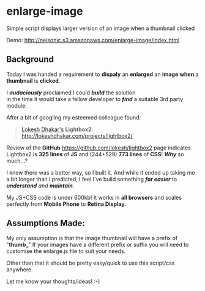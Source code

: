 enlarge-image
=============

Simple script displays larger version of an image when a thumbnail clicked

Demo: http://nelsonic.s3.amazonaws.com/enlarge-image/index.html

## Background

Today I was handed a requirement to **dispaly** an **enlarged** an **image**
**when** a **thumbnail** is **clicked**.

I ***audaciously*** proclaimed I could ***build*** the solution <br />
in the time it would take a fellow developer to ***find***
a suitable 3rd party module.

After a bit of googling my esteemed colleague found:

>[Lokesh Dhakar's](http://lokeshdhakar.com) **Lightbox2**: 
http://lokeshdhakar.com/projects/lightbox2/

Review of the **GitHub** https://github.com/lokesh/lightbox2 page indicates <br />
Lightbox2 is **325 lines** of **JS** and (244+529) **773 lines** of **CSS**!
***Why*** so much...?

I knew there was a better way, so I built it.
And while it ended up taking me a bit longer than I predicted,
I feel I've build something ***far easier*** 
to ***understand*** *and* ***maintain***.

My JS+CSS code is under 600kb!
It works in **all browsers** and scales perfectly from 
**Mobile Phone** to **Retina Display**.


## Assumptions Made:

My only assumption is that the image thumbnail will have a prefix of "**thumb_**"
If your images have a different prefix or suffix you will need to customise
the enlarge.js file to suit your needs.

Other than that it should be pretty easy/quick to use this script/css anywhere.

Let me know your thoughts/ideas! :-)